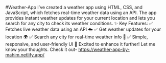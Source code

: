 #Weather-App
I’ve created a weather app using HTML, CSS, and JavaScript, which fetches real-time weather data using an API. The app provides instant weather updates for your current location and lets you search for any city to check its weather conditions.
✨ Key Features:
✅ Fetches live weather data using an API ☁️
✅ Get weather updates for your location 🌍
✅ Search any city for real-time weather info 🌆
✅ Simple, responsive, and user-friendly UI 🎨
Excited to enhance it further! Let me know your thoughts.
Check it out- https://weather-app-by-mahim.netlify.app/
